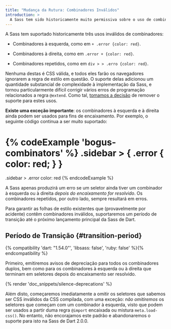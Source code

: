 ```yaml
---
title: "Mudança da Rutura: Combinadores Inválidos"
introduction: >
  A Sass tem sido historicamente muito permissiva sobre o uso de combinadores à esquerda, à direita, e repetidos nos seletores. Estes combinadores são a ser depreciado exceto onde são úteis para o encaixamento.
---
```


A Sass tem suportado historicamente três usos inválidos de combinadores:

* Combinadores à esquerda, como em `+ .error {color: red}`.

* Combinadores à direita, como em `.error + {color: red}`.

* Combinadores repetidos, como em `div > > .erro {color: red}`.

Nenhuma destas é CSS válida, e todos eles farão os navegadores ignorarem a regra de estilo em questão. O suporte delas adicionou um quantidade substancial de complexidade à implementação da Sass, e tornou particularmente difícil corrigir vários erros de programação relacionados a regra `@extend`. Como tal, [tomamos a decisão][made the decision] de remover o suporte para estes usos.

[made the decision]: https://github.com/sass/sass/issues/3340

**Existe uma exceção importante**: os combinadores à esquerda e à direita ainda podem ser usados para fins de encaixamento. Por exemplo, o seguinte código continua a ser muito suportado:

{% codeExample 'bogus-combinators' %}
  .sidebar > {
    .error {
      color: red;
    }
  }
  ===
  .sidebar >
    .error
      color: red
{% endcodeExample %}

A Sass apenas produzirá um erro se um seletor ainda tiver um combinador à esquerda ou à direita _depois do encaixamento for resolvido_. Os combinadores repetidos, por outro lado, sempre resultará em erros.

Para garantir as folhas de estilo existentes que (provavelmente por acidente) contêm combinadores inválidos, suportaremos um período de transição até o próximo lançamento principal da Sass de Dart.

## Período de Transição {#transition-period}

{% compatibility 'dart: "1.54.0"', 'libsass: false', 'ruby: false' %}{% endcompatibility %}

Primeiro, emitiremos avisos de depreciação para todos os combinadores duplos, bem como para os combinadores à esquerda ou à direita que terminam em seletores depois do encaixamento ser resolvido.

{% render 'doc_snippets/silence-deprecations' %}

Além disto, começaremos imediatamente a omitir os seletores que sabemos ser CSS inválidos da CSS compilada, com uma exceção: _não omitiremos_ os seletores que começam com um combinador à esquerda, visto que podem ser usados a partir duma regra `@import` encaixada ou mistura `meta.load-css()`. No entanto, não encorajamos este padrão e abandonaremos o suporte para isto na Sass de Dart 2.0.0.
